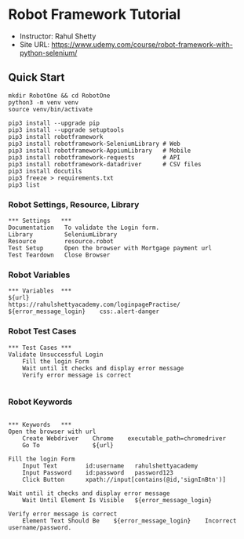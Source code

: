# Robot Framework Tutorial
- Instructor: Rahul Shetty
- Site URL: https://www.udemy.com/course/robot-framework-with-python-selenium/

## Quick Start
```shell
mkdir RobotOne && cd RobotOne
python3 -m venv venv
source venv/bin/activate

pip3 install --upgrade pip
pip3 install --upgrade setuptools
pip3 install robotframework
pip3 install robotframework-SeleniumLibrary # Web
pip3 install robotframework-AppiumLibrary   # Mobile
pip3 install robotframework-requests        # API
pip3 install robotframework-datadriver      # CSV files
pip3 install docutils
pip3 freeze > requirements.txt
pip3 list

```

### Robot Settings, Resource, Library
```robot
*** Settings   ***
Documentation   To validate the Login form.
Library         SeleniumLibrary
Resource        resource.robot
Test Setup      Open the browser with Mortgage payment url
Test Teardown   Close Browser

```

### Robot Variables
```robot
*** Variables  ***
${url}                    https://rahulshettyacademy.com/loginpagePractise/
${error_message_login}    css:.alert-danger

```


### Robot Test Cases
```robot
*** Test Cases ***
Validate Unsuccessful Login
    Fill the login Form
    Wait until it checks and display error message
    Verify error message is correct


```

### Robot Keywords
```robot

*** Keywords   ***
Open the browser with url
    Create Webdriver    Chrome    executable_path=chromedriver
    Go To               ${url}

Fill the login Form
    Input Text        id:username   rahulshettyacademy
    Input Password    id:password   password123
    Click Button      xpath://input[contains(@id,'signInBtn')]

Wait until it checks and display error message
    Wait Until Element Is Visible   ${error_message_login}

Verify error message is correct
    Element Text Should Be    ${error_message_login}    Incorrect username/password.

```
